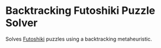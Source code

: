 # Backtracking Futoshiki Puzzle Solver

Solves [Futoshiki](https://en.wikipedia.org/wiki/Futoshiki) puzzles using a backtracking metaheuristic.
